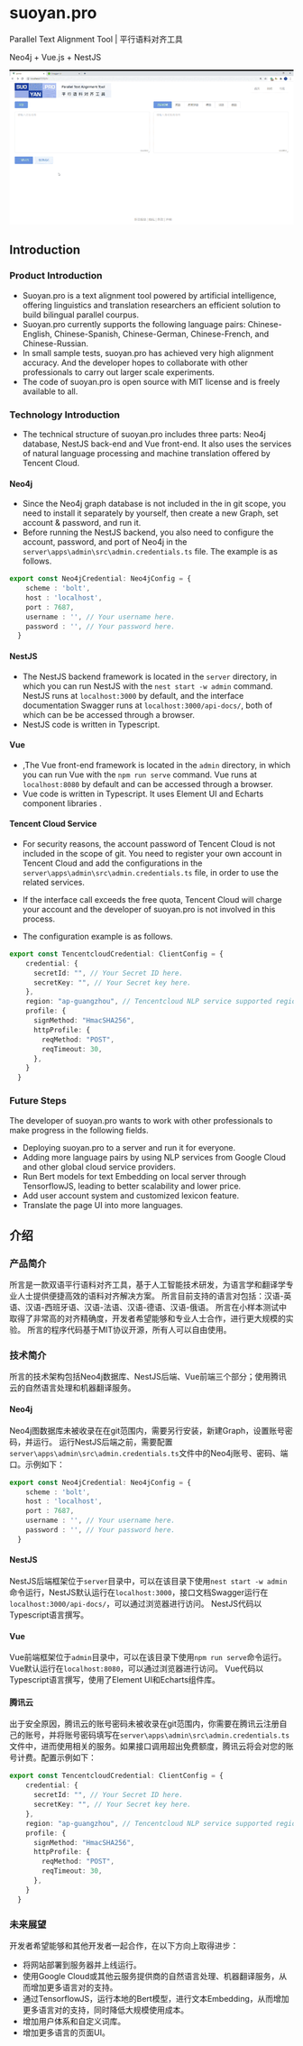 # suoyan.pro

Parallel Text Alignment Tool | 平行语料对齐工具

Neo4j + Vue.js + NestJS

![](https://github.com/TienZhao/suoyan.pro/raw/main/readme.example.gif)

## Introduction

### Product Introduction

- Suoyan.pro is a text alignment tool powered by artificial intelligence, offering linguistics and translation researchers an efficient solution to build bilingual parallel courpus. 
- Suoyan.pro currently supports the following language pairs: Chinese-English, Chinese-Spanish, Chinese-German, Chinese-French, and Chinese-Russian.
- In small sample tests, suoyan.pro has achieved very high alignment accuracy. And the developer hopes to collaborate with other professionals to carry out larger scale experiments.
- The code of suoyan.pro is open source with MIT license and is freely available to all.

### Technology Introduction

- The technical structure of suoyan.pro includes three parts: Neo4j database, NestJS back-end and Vue front-end. It also uses the services of natural language processing and machine translation offered by Tencent Cloud.

#### Neo4j

- Since the Neo4j graph database is not included in the in git scope, you need to install it separately by yourself, then create a new Graph, set account & password, and run it.
- Before running the NestJS backend, you also need to configure the account, password, and port of Neo4j in the `server\apps\admin\src\admin.credentials.ts` file. The example is as follows.

```typescript
export const Neo4jCredential: Neo4jConfig = {
    scheme : 'bolt',
    host : 'localhost',
    port : 7687,
    username : '', // Your username here.
    password : '', // Your password here.
  }
```

#### NestJS

- The NestJS backend framework is located in the `server` directory, in which you can run NestJS with the `nest start -w admin` command. NestJS runs at `localhost:3000` by default, and the interface documentation Swagger runs at `localhost:3000/api-docs/`, both of which can be be accessed through a browser.
- NestJS code is written in Typescript.

#### Vue

- ,The Vue front-end framework is located in the `admin` directory, in which you can run Vue with the `npm run serve` command. Vue runs at `localhost:8080` by default and can be accessed through a browser.
- Vue code is written in Typescript. It uses Element UI and Echarts component libraries .

#### Tencent Cloud Service

- For security reasons, the account password of Tencent Cloud is not included in the scope of git. You need to register your own account in Tencent Cloud and add the configurations in the `server\apps\admin\src\admin.credentials.ts` file, in order to use the related services. 

- If the interface call exceeds the free quota, Tencent Cloud will charge your account and the developer of suoyan.pro is not involved in this process. 

- The configuration example is as follows.

```typescript
export const TencentcloudCredential: ClientConfig = {
    credential: {
      secretId: "", // Your Secret ID here.
      secretKey: "", // Your Secret key here.
    },
    region: "ap-guangzhou", // Tencentcloud NLP service supported region.
    profile: {
      signMethod: "HmacSHA256",
      httpProfile: {
        reqMethod: "POST",
        reqTimeout: 30,
      },
    }
  }
```

### Future Steps

The developer of suoyan.pro wants to work with other professionals to make progress in the following fields.

- Deploying suoyan.pro to a server and run it for everyone.
- Adding more language pairs by using NLP services from Google Cloud and other global cloud service providers.
- Run Bert models for text Embedding on local server through TensorflowJS, leading to better scalability and lower price.
- Add user account system and customized lexicon feature.
- Translate the page UI into more languages.



## 介绍

### 产品简介

所言是一款双语平行语料对齐工具，基于人工智能技术研发，为语言学和翻译学专业人士提供便捷高效的语料对齐解决方案。
所言目前支持的语言对包括：汉语-英语、汉语-西班牙语、汉语-法语、汉语-德语、汉语-俄语。
所言在小样本测试中取得了非常高的对齐精确度，开发者希望能够和专业人士合作，进行更大规模的实验。
所言的程序代码基于MIT协议开源，所有人可以自由使用。

### 技术简介

所言的技术架构包括Neo4j数据库、NestJS后端、Vue前端三个部分；使用腾讯云的自然语言处理和机器翻译服务。

#### Neo4j

Neo4j图数据库未被收录在在git范围内，需要另行安装，新建Graph，设置账号密码，并运行。
运行NestJS后端之前，需要配置`server\apps\admin\src\admin.credentials.ts`文件中的Neo4j账号、密码、端口。示例如下：

```typescript
export const Neo4jCredential: Neo4jConfig = {
    scheme : 'bolt',
    host : 'localhost',
    port : 7687,
    username : '', // Your username here.
    password : '', // Your password here.
  }
```

#### NestJS

NestJS后端框架位于`server`目录中，可以在该目录下使用`nest start -w admin`命令运行，NestJS默认运行在`localhost:3000`，接口文档Swagger运行在`localhost:3000/api-docs/`，可以通过浏览器进行访问。
NestJS代码以Typescript语言撰写。

#### Vue

Vue前端框架位于`admin`目录中，可以在该目录下使用`npm run serve`命令运行。Vue默认运行在`localhost:8080`，可以通过浏览器进行访问。
Vue代码以Typescript语言撰写，使用了Element UI和Echarts组件库。

#### 腾讯云

出于安全原因，腾讯云的账号密码未被收录在git范围内，你需要在腾讯云注册自己的账号，并将账号密码填写在`server\apps\admin\src\admin.credentials.ts`文件中，进而使用相关的服务。如果接口调用超出免费额度，腾讯云将会对您的账号计费。配置示例如下：

```typescript
export const TencentcloudCredential: ClientConfig = {
    credential: {
      secretId: "", // Your Secret ID here.
      secretKey: "", // Your Secret key here.
    },
    region: "ap-guangzhou", // Tencentcloud NLP service supported region.
    profile: {
      signMethod: "HmacSHA256",
      httpProfile: {
        reqMethod: "POST",
        reqTimeout: 30,
      },
    }
  }
```

### 未来展望

开发者希望能够和其他开发者一起合作，在以下方向上取得进步：

- 将网站部署到服务器并上线运行。
- 使用Google Cloud或其他云服务提供商的自然语言处理、机器翻译服务，从而增加更多语言对的支持。
- 通过TensorflowJS，运行本地的Bert模型，进行文本Embedding，从而增加更多语言对的支持，同时降低大规模使用成本。
- 增加用户体系和自定义词库。
- 增加更多语言的页面UI。